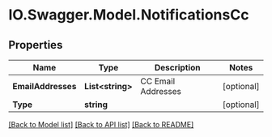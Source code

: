 # IO.Swagger.Model.NotificationsCc
## Properties

Name | Type | Description | Notes
------------ | ------------- | ------------- | -------------
**EmailAddresses** | **List&lt;string&gt;** | CC Email Addresses | [optional] 
**Type** | **string** |  | [optional] 

[[Back to Model list]](../README.md#documentation-for-models) [[Back to API list]](../README.md#documentation-for-api-endpoints) [[Back to README]](../README.md)

